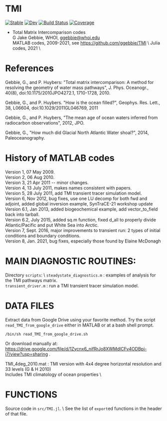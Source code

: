 # TMI

[![Stable](https://img.shields.io/badge/docs-stable-blue.svg)](https://ggebbie.github.io/TMI.jl/stable)
[![Dev](https://img.shields.io/badge/docs-dev-blue.svg)](https://ggebbie.github.io/TMI.jl/dev)
[![Build Status](https://github.com/ggebbie/TMI.jl/workflows/CI/badge.svg)](https://github.com/ggebbie/TMI.jl/actions)
[![Coverage](https://codecov.io/gh/ggebbie/TMI.jl/branch/master/graph/badge.svg)](https://codecov.io/gh/ggebbie/TMI.jl)

* Total Matrix Intercomparison codes \
G Jake Gebbie, WHOI, ggebbie@whoi.edu \
MATLAB codes, 2009-2021, see https://github.com/ggebbie/TMI \ 
Julia codes, 2021 \ 

# References 

Gebbie, G., and P. Huybers:  "Total matrix intercomparison: A method for resolving the geometry of water mass pathways", J. Phys. Oceanogr., 40(8), doi:10.1175/2010JPO4272.1, 1710-1728, 2010. 

Gebbie, G., and P. Huybers. "How is the ocean filled?", Geophys. Res. Lett., 38, L06604, doi:10.1029/2011GL046769, 2011 

Gebbie, G., and P. Huybers, "The mean age of ocean waters inferred from radiocarbon observations", 2012, JPO.

Gebbie, G., "How much did Glacial North Atlantic Water shoal?", 2014, Paleoceanography.

# History of MATLAB codes

Version 1, 07 May 2009.\
Version 2, 06 Aug 2010.\
Version 3, 21 Apr 2011 -- minor changes.\
Version 4, 13 July 2011, makes names consistent with papers.\
Version 5, 28 July 2011, add TMI transient tracer simulation model.\
Version 6, Nov 2012, bug fixes, use one LU decomp for both fwd and
                        adjoint, added global inversion example,
                        SynTraCE-21 workshop update \
Version 6.1, Jan 2013, added biogeochemical example, add
                       vector_to_field back into tarball.\
Version 6.2, July 2015, added sq.m function,
                        fixed d_all to properly divide Atlantic/Pacific and put White Sea into Arctic.\
Version 7, Sept. 2016, major improvements to transient run: 2 types of initial conditions and boundary conditions.\
Version 8, Jan. 2021, bug fixes, especially those found by Elaine McDonagh

# MAIN DIAGNOSTIC ROUTINES:

Directory `scripts`: \ 
`steadystate_diagnostics.m`  : examples of analysis for the TMI pathways matrix.\
`transient_driver.m` : run a TMI transient tracer simulation model.

# DATA FILES

Extract data from Google Drive using your favorite method. Try the script `read_TMI_from_google_drive` either in MATLAB or at a bash shell prompt. 

`/bin/sh read_TMI_from_google_drive.sh`

Or download manually at: https://drive.google.com/file/d/1Zycnx6_nifRrJo8XWMdlCFv4ODBpi-i7/view?usp=sharing .

TMI_4deg_2010.mat : TMI version with 4x4 degree horizontal
                  resolution and 33 levels  (G & H 2010) \
				  Includes TMI climatology of ocean properties \

# FUNCTIONS 

Source code in  `src/TMI.jl`. \ 
See the list of `export`ed functions in the header of that file.
